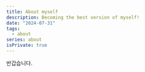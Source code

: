```yaml
---
title: About myself
description: Becoming the best version of myself!
date: "2024-07-31"
tags:
  - about
series: about
isPrivate: true
---
```


반갑습니다.